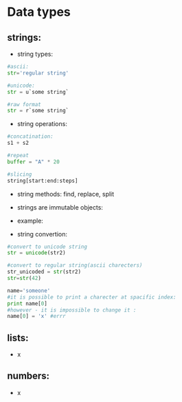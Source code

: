 Data types
====

strings:
---


- string types:
```python
#ascii:
str='regular string'

#unicode:
str = u`some string`

#raw format
str = r`some string`
```

- string operations: 
```python
#concatination:
s1 + s2

#repeat
buffer = "A" * 20

#slicing
string[start:end:steps]
```
- string methods: find, replace, split
- strings are immutable objects: 
- example:

- string convertion: 
```python
#convert to unicode string
str = unicode(str2)

#convert to regular string(ascii charecters)
str_unicoded = str(str2)
str=str(42)
```

```python
name='someone'
#it is possible to print a charecter at spacific index:
print name[0]
#however - it is impossible to change it :
name[0] = 'x' #errr

```

lists:
-------
- x

numbers:
------
- x


